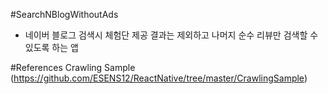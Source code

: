 #SearchNBlogWithoutAds
 - 네이버 블로그 검색시 체험단 제공 결과는 제외하고 나머지 순수 리뷰만 검색할 수 있도록 하는 앱


#References
Crawling Sample (https://github.com/ESENS12/ReactNative/tree/master/CrawlingSample)
